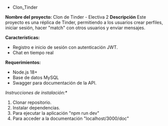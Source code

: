 * Clon_Tinder
  
**Nombre del proyecto:** Clon de Tinder - Electiva 2
**Descripción**
Este proyecto es una réplica de Tinder, permitiendo a los usuarios crear perfiles, iniciar sesión, hacer "match" con otros usuarios y enviar mensajes.
  
  **Características:**
  - Registro e inicio de sesión con autenticación JWT.
  - Chat en tiempo real

  **Requerimientos:**
  - Node.js 18+
  - Base de datos MySQL
  - Swagger para documentación de la API.
 
*Instrucciones de instalación:**
1. Clonar repositorio.
2. Instalar dependencias.
3. Para ejecutar la aplicación "npm run dev"
4. Para acceder a la documentación "localhost/3000/doc"
